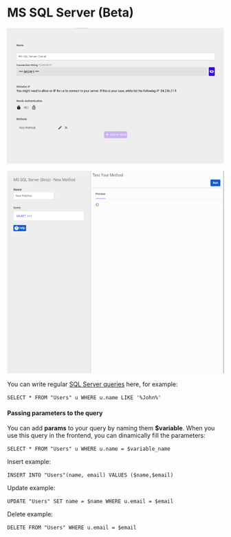 # MS SQL Server \(Beta\)

![Configuration](.gitbook/assets/screenshot_from_2021-04-26_16-08-55.png)

![Queries](.gitbook/assets/image%20%2816%29.png)

You can write regular [SQL Server queries](https://www.sqlservertutorial.net/) here, for example:

```text
SELECT * FROM "Users" u WHERE u.name LIKE '%John%'
```

#### Passing parameters to the query

You can add **params** to your query by naming them **$variable**. When you use this query in the frontend, you can dinamically fill the parameters:

```text
SELECT * FROM "Users" u WHERE u.name = $variable_name
```

Insert example:

```text
INSERT INTO "Users"(name, email) VALUES ($name,$email)
```

Update example:

```text
UPDATE "Users" SET name = $name WHERE u.email = $email
```

Delete example:

```text
DELETE FROM "Users" WHERE u.email = $email
```

